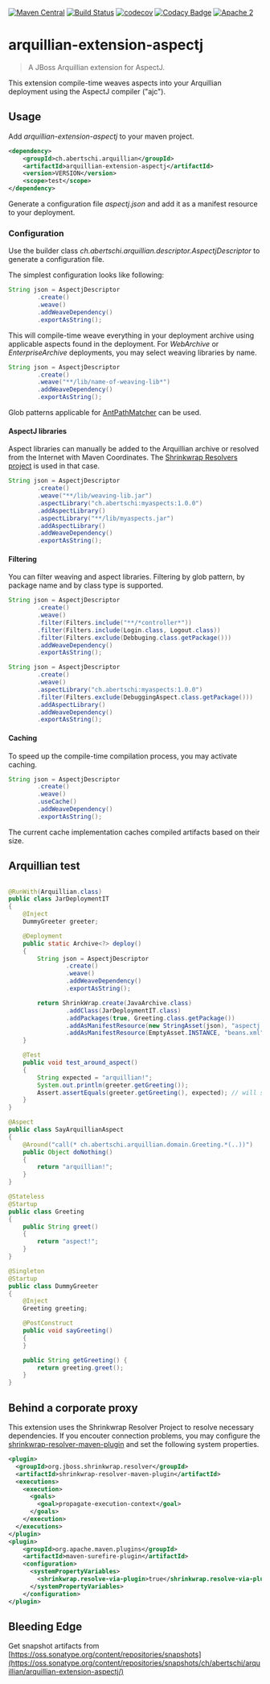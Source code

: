 [![Maven Central](https://maven-badges.herokuapp.com/maven-central/ch.abertschi.arquillian/arquillian-extension-aspectj/badge.svg?style=flat)](http://search.maven.org/#search%7Cga%7C1%7Ca%3A%22arquillian-extension-aspectj%22)
[![Build Status](https://travis-ci.org/abertschi/arquillian-extension-aspectj.svg?branch=master)](https://travis-ci.org/abertschi/arquillian-extension-aspectj) 
[![codecov](https://codecov.io/gh/abertschi/arquillian-extension-aspectj/branch/master/graph/badge.svg)](https://codecov.io/gh/abertschi/arquillian-extension-aspectj)
[![Codacy Badge](https://api.codacy.com/project/badge/Grade/e922682f70a64459927b8b256e6bff86)](https://www.codacy.com/app/abertschi/arquillian-extension-aspectj?utm_source=github.com&amp;utm_medium=referral&amp;utm_content=abertschi/arquillian-extension-aspectj&amp;utm_campaign=Badge_Grade)
[![Apache 2](http://img.shields.io/badge/license-APACHE2-blue.svg)](https://www.apache.org/licenses/LICENSE-2.0.html)

# arquillian-extension-aspectj

> A JBoss Arquillian extension for AspectJ.

This extension compile-time weaves aspects into your Arquillian deployment using the AspectJ compiler ("ajc").
    
## Usage

Add *arquillian-extension-aspectj* to your maven project.

```xml
<dependency>
    <groupId>ch.abertschi.arquillian</groupId>
    <artifactId>arquillian-extension-aspectj</artifactId>
    <version>VERSION</version>
    <scope>test</scope>
</dependency>    
```    
Generate a configuration file *aspectj.json* and add it as a manifest resource to your deployment.

### Configuration

Use the builder class *ch.abertschi.arquillian.descriptor.AspectjDescriptor* to generate a configuration file.

The simplest configuration looks like following:

```java
String json = AspectjDescriptor
        .create()
        .weave()
        .addWeaveDependency()
        .exportAsString();
```
This will compile-time weave everything in your deployment archive using applicable aspects found in the deployment.
For *WebArchive* or *EnterpriseArchive* deployments, you may select weaving libraries by name. 

```java
String json = AspectjDescriptor
        .create()
        .weave("**/lib/name-of-weaving-lib*")
        .addWeaveDependency()
        .exportAsString();
```

Glob patterns applicable for [AntPathMatcher](http://docs.spring.io/spring/docs/current/javadoc-api/org/springframework/util/AntPathMatcher.html) can be used.

#### AspectJ libraries

Aspect libraries can manually be added to the Arquillian archive or resolved from the Internet with Maven Coordinates.
The [Shrinkwrap Resolvers project](https://github.com/shrinkwrap/resolver) is used in that case.

```java
String json = AspectjDescriptor
        .create()
        .weave("**/lib/weaving-lib.jar")
        .aspectLibrary("ch.abertschi:myaspects:1.0.0")
        .addAspectLibrary()
        .aspectLibrary("**/lib/myaspects.jar")
        .addAspectLibrary()
        .addWeaveDependency()
        .exportAsString();
```

#### Filtering

You can filter weaving and aspect libraries.
Filtering by glob pattern, by package name and by class type is supported.

```java
String json = AspectjDescriptor
        .create()
        .weave()
        .filter(Filters.include("**/*controller*"))
        .filter(Filters.include(Login.class, Logout.class))
        .filter(Filters.exclude(Debbuging.class.getPackage()))
        .addWeaveDependency()
        .exportAsString();
```

```java
String json = AspectjDescriptor
        .create()
        .weave()
        .aspectLibrary("ch.abertschi:myaspects:1.0.0")
        .filter(Filters.exclude(DebuggingAspect.class.getPackage()))
        .addAspectLibrary()
        .addWeaveDependency()
        .exportAsString();
```

#### Caching

To speed up the compile-time compilation process, you may activate caching.

```java
String json = AspectjDescriptor
        .create()
        .weave()
        .useCache()
        .addWeaveDependency()
        .exportAsString();
```
The current cache implementation caches compiled artifacts based on their size.

## Arquillian test
```java

@RunWith(Arquillian.class)
public class JarDeploymentIT
{
    @Inject
    DummyGreeter greeter;

    @Deployment
    public static Archive<?> deploy()
    {
        String json = AspectjDescriptor
                .create()
                .weave()
                .addWeaveDependency()
                .exportAsString();

        return ShrinkWrap.create(JavaArchive.class)
                .addClass(JarDeploymentIT.class)
                .addPackages(true, Greeting.class.getPackage())
                .addAsManifestResource(new StringAsset(json), "aspectj.json")
                .addAsManifestResource(EmptyAsset.INSTANCE, "beans.xml");
    }

    @Test
    public void test_around_aspect()
    {
        String expected = "arquillian!";
        System.out.println(greeter.getGreeting());
        Assert.assertEquals(greeter.getGreeting(), expected); // will say arquillian! instead of aspect!
    }
}
```

```java
@Aspect
public class SayArquillianAspect
{
    @Around("call(* ch.abertschi.arquillian.domain.Greeting.*(..))")
    public Object doNothing()
    {
        return "arquillian!";
    }
}
```

```java
@Stateless
@Startup
public class Greeting
{
    public String greet()
    {
        return "aspect!";
    }
}
```

```java
@Singleton
@Startup
public class DummyGreeter
{
    @Inject
    Greeting greeting;

    @PostConstruct
    public void sayGreeting()
    {
    }

    public String getGreeting() {
        return greeting.greet();
    }
}
```

## Behind a corporate proxy
This extension uses the Shrinkwrap Resolver Project to resolve necessary dependencies. If you encouter connection problems, you may configure the [shrinkwrap-resolver-maven-plugin](https://github.com/shrinkwrap/resolver) and set the following system properties.

```xml
<plugin>
  <groupId>org.jboss.shrinkwrap.resolver</groupId>
  <artifactId>shrinkwrap-resolver-maven-plugin</artifactId>
  <executions>
    <execution>
      <goals>
        <goal>propagate-execution-context</goal>
      </goals>
    </execution>
  </executions>
</plugin>
<plugin>
    <groupId>org.apache.maven.plugins</groupId>
    <artifactId>maven-surefire-plugin</artifactId>
    <configuration>
      <systemPropertyVariables>
        <shrinkwrap.resolve-via-plugin>true</shrinkwrap.resolve-via-plugin>
      </systemPropertyVariables>
    </configuration>
</plugin>
```

## Bleeding Edge
Get snapshot artifacts from [https://oss.sonatype.org/content/repositories/snapshots](https://oss.sonatype.org/content/repositories/snapshots/ch/abertschi/arquillian/arquillian-extension-aspectj/)
